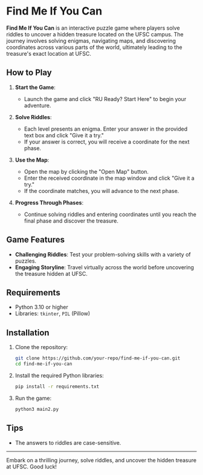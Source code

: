 # Find Me If You Can

**Find Me If You Can** is an interactive puzzle game where players solve riddles to uncover a hidden treasure located on the UFSC campus.
The journey involves solving enigmas, navigating maps, and discovering coordinates across various parts of the world, 
ultimately leading to the treasure's exact location at UFSC.

## How to Play

1. **Start the Game**:
   - Launch the game and click "RU Ready? Start Here" to begin your adventure.

2. **Solve Riddles**:
   - Each level presents an enigma. Enter your answer in the provided text box and click "Give it a try."
   - If your answer is correct, you will receive a coordinate for the next phase.

3. **Use the Map**:
   - Open the map by clicking the "Open Map" button.
   - Enter the received coordinate in the map window and click "Give it a try."
   - If the coordinate matches, you will advance to the next phase.

4. **Progress Through Phases**:
   - Continue solving riddles and entering coordinates until you reach the final phase and discover the treasure.

## Game Features

- **Challenging Riddles**: Test your problem-solving skills with a variety of puzzles.
- **Engaging Storyline**: Travel virtually across the world before uncovering the treasure hidden at UFSC.

## Requirements

- Python 3.10 or higher
- Libraries: `tkinter`, `PIL` (Pillow)

## Installation

1. Clone the repository:
   ```bash
   git clone https://github.com/your-repo/find-me-if-you-can.git
   cd find-me-if-you-can
   ```

2. Install the required Python libraries:
   ```bash
   pip install -r requirements.txt
   ```
   
5. Run the game:
   ```bash
   python3 main2.py
   ```

## Tips

- The answers to riddles are case-sensitive.

---

Embark on a thrilling journey, solve riddles, and uncover the hidden treasure at UFSC. Good luck!



